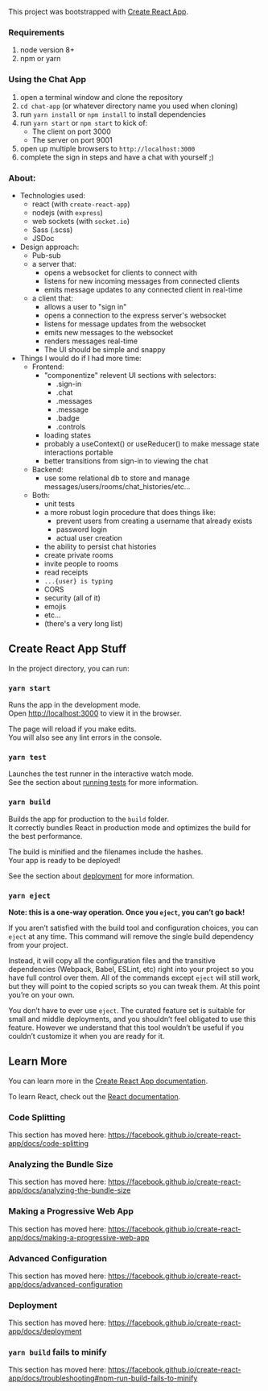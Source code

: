 This project was bootstrapped with [Create React App](https://github.com/facebook/create-react-app).

### Requirements
1. node version 8+
2. npm or yarn

### Using the Chat App
1. open a terminal window and clone the repository
2. `cd chat-app` (or whatever directory name you used when cloning)
3. run `yarn install` or `npm install` to install dependencies
4. run `yarn start` or `npm start` to kick of:
	* The client on port 3000
	* The server on port 9001
5. open up multiple browsers to `http://localhost:3000`
6. complete the sign in steps and have a chat with yourself ;)

### About:
- Technologies used:
    - react (with `create-react-app`)
    - nodejs (with `express`)
    - web sockets (with `socket.io`)
    - Sass (.scss)
    - JSDoc
- Design approach:
    - Pub-sub
    - a server that:
        - opens a websocket for clients to connect with
        - listens for new incoming messages from connected clients
        - emits message updates to any connected client in real-time
    - a client that:
        - allows a user to "sign in"
        - opens a connection to the express server's websocket
        - listens for message updates from the websocket
        - emits new messages to the websocket
        - renders messages real-time
        - The UI should be simple and snappy
- Things I would do if I had more time:
    - Frontend:
        - "componentize" relevent UI sections with selectors:
            - .sign-in
            - .chat
            - .messages
            - .message
            - .badge
            - .controls
        - loading states
        - probably a useContext() or useReducer() to make message state interactions portable
        - better transitions from sign-in to viewing the chat
    - Backend:
        - use some relational db to store and manage messages/users/rooms/chat_histories/etc...
    - Both:
        - unit tests
        - a more robust login procedure that does things like:
            - prevent users from creating a username that already exists
            - password login
            - actual user creation
        - the ability to persist chat histories
        - create private rooms
        - invite people to rooms
        - read receipts
        - `...{user} is typing`
        - CORS
        - security (all of it)
        - emojis
        - etc...
        - (there's a very long list)


## Create React App Stuff

In the project directory, you can run:

### `yarn start`

Runs the app in the development mode.<br />
Open [http://localhost:3000](http://localhost:3000) to view it in the browser.

The page will reload if you make edits.<br />
You will also see any lint errors in the console.

### `yarn test`

Launches the test runner in the interactive watch mode.<br />
See the section about [running tests](https://facebook.github.io/create-react-app/docs/running-tests) for more information.

### `yarn build`

Builds the app for production to the `build` folder.<br />
It correctly bundles React in production mode and optimizes the build for the best performance.

The build is minified and the filenames include the hashes.<br />
Your app is ready to be deployed!

See the section about [deployment](https://facebook.github.io/create-react-app/docs/deployment) for more information.

### `yarn eject`

**Note: this is a one-way operation. Once you `eject`, you can’t go back!**

If you aren’t satisfied with the build tool and configuration choices, you can `eject` at any time. This command will remove the single build dependency from your project.

Instead, it will copy all the configuration files and the transitive dependencies (Webpack, Babel, ESLint, etc) right into your project so you have full control over them. All of the commands except `eject` will still work, but they will point to the copied scripts so you can tweak them. At this point you’re on your own.

You don’t have to ever use `eject`. The curated feature set is suitable for small and middle deployments, and you shouldn’t feel obligated to use this feature. However we understand that this tool wouldn’t be useful if you couldn’t customize it when you are ready for it.

## Learn More

You can learn more in the [Create React App documentation](https://facebook.github.io/create-react-app/docs/getting-started).

To learn React, check out the [React documentation](https://reactjs.org/).

### Code Splitting

This section has moved here: https://facebook.github.io/create-react-app/docs/code-splitting

### Analyzing the Bundle Size

This section has moved here: https://facebook.github.io/create-react-app/docs/analyzing-the-bundle-size

### Making a Progressive Web App

This section has moved here: https://facebook.github.io/create-react-app/docs/making-a-progressive-web-app

### Advanced Configuration

This section has moved here: https://facebook.github.io/create-react-app/docs/advanced-configuration

### Deployment

This section has moved here: https://facebook.github.io/create-react-app/docs/deployment

### `yarn build` fails to minify

This section has moved here: https://facebook.github.io/create-react-app/docs/troubleshooting#npm-run-build-fails-to-minify
